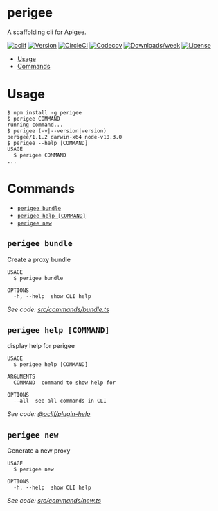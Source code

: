 perigee
=======

A scaffolding cli for Apigee.

[![oclif](https://img.shields.io/badge/cli-oclif-brightgreen.svg)](https://oclif.io)
[![Version](https://img.shields.io/npm/v/perigee.svg)](https://npmjs.org/package/perigee)
[![CircleCI](https://circleci.com/gh/jzweifel/perigee/tree/master.svg?style=shield)](https://circleci.com/gh/jzweifel/perigee/tree/master)
[![Codecov](https://codecov.io/gh/jzweifel/perigee/branch/master/graph/badge.svg)](https://codecov.io/gh/jzweifel/perigee)
[![Downloads/week](https://img.shields.io/npm/dw/perigee.svg)](https://npmjs.org/package/perigee)
[![License](https://img.shields.io/npm/l/perigee.svg)](https://github.com/jzweifel/perigee/blob/master/package.json)

<!-- toc -->
* [Usage](#usage)
* [Commands](#commands)
<!-- tocstop -->
# Usage
<!-- usage -->
```sh-session
$ npm install -g perigee
$ perigee COMMAND
running command...
$ perigee (-v|--version|version)
perigee/1.1.2 darwin-x64 node-v10.3.0
$ perigee --help [COMMAND]
USAGE
  $ perigee COMMAND
...
```
<!-- usagestop -->
# Commands
<!-- commands -->
* [`perigee bundle`](#perigee-bundle)
* [`perigee help [COMMAND]`](#perigee-help-command)
* [`perigee new`](#perigee-new)

## `perigee bundle`

Create a proxy bundle

```
USAGE
  $ perigee bundle

OPTIONS
  -h, --help  show CLI help
```

_See code: [src/commands/bundle.ts](https://github.com/jzweifel/perigee/blob/v1.1.2/src/commands/bundle.ts)_

## `perigee help [COMMAND]`

display help for perigee

```
USAGE
  $ perigee help [COMMAND]

ARGUMENTS
  COMMAND  command to show help for

OPTIONS
  --all  see all commands in CLI
```

_See code: [@oclif/plugin-help](https://github.com/oclif/plugin-help/blob/v2.1.4/src/commands/help.ts)_

## `perigee new`

Generate a new proxy

```
USAGE
  $ perigee new

OPTIONS
  -h, --help  show CLI help
```

_See code: [src/commands/new.ts](https://github.com/jzweifel/perigee/blob/v1.1.2/src/commands/new.ts)_
<!-- commandsstop -->
